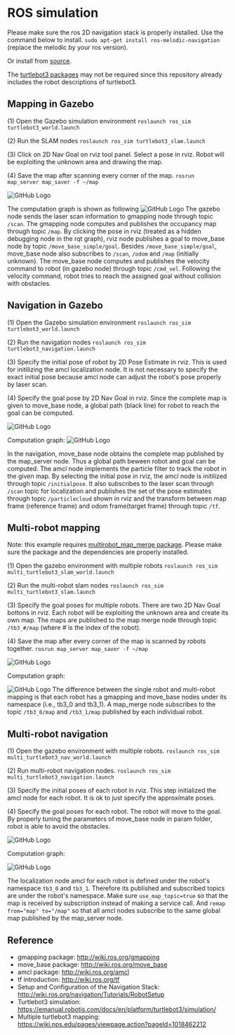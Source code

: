 # ROS simulation

Please make sure the ros 2D navigation stack is properly installed. Use the command below to install.
`sudo apt-get install ros-melodic-navigation` (replace the melodic by your ros version).

Or install from [source](https://github.com/ros-planning/navigation).

The [turtlebot3 packages](https://github.com/ROBOTIS-GIT/turtlebot3) may not be required since this repository already includes the robot descriptions of turtlebot3.

## Mapping in Gazebo

(1) Open the Gazebo simulation environment
`roslaunch ros_sim turtlebot3_world.launch`

(2) Run the SLAM nodes
`roslaunch ros_sim turtlebot3_slam.launch`

(3) Click on 2D Nav Goal on rviz tool panel. Select a pose in rviz. Robot will be exploiting the unknown area and drawing the map.

(4) Save the map after scanning every corner of the map.
`rosrun map_server map_saver -f ~/map`

![GitHub Logo](demo/slam.gif)

The computation graph is shown as following
![GitHub Logo](rqt_graph/slam.png)
The gazebo node sends the laser scan information to gmapping node through topic `/scan`. The gmapping node computes and publishes the occupancy map through topic `/map`. By clicking the pose in rviz (treated as a hidden debugging node in the rqt graph), rviz node publishes a goal to move_base node by topic `/move_base_simple/goal`. Besides `/move_base_simple/goal`, move_base node also subscribes to `/scan`, `/odom` and `/map` (initially unknown). The move_base node computes and publishes the velocity command to robot (in gazebo node) through topic `/cmd_vel`. Following the velocity command, robot tries to reach the assigned goal without collision with obstacles.

## Navigation in Gazebo

(1) Open the Gazebo simulation environment
`roslaunch ros_sim turtlebot3_world.launch`

(2) Run the navigation nodes
`roslaunch ros_sim turtlebot3_navigation.launch`

(3) Specify the initial pose of robot by 2D Pose Estimate in rviz. This is used for initilizing the amcl localization node. It is not necessary to specify the exact initial pose because amcl node can adjust the robot's pose properly by laser scan.

(4) Specify the goal pose by 2D Nav Goal in rviz. Since the complete map is given to move_base node, a global path (black line) for robot to reach the goal can be computed.

![GitHub Logo](demo/nav.gif)

Computation graph:
![GitHub Logo](rqt_graph/navigation.png)

In the navigation, move_base node obtains the complete map published by the map_server node. Thus a global path beween robot and goal can be computed. The amcl node implements the particle filter to track the robot in the given map. By selecting the initial pose in rviz, the amcl node is initilized through topic `/initialpose`. It also subscribes to the laser scan through `/scan` topic for localization and publishes the set of the pose estimates through topic `/particlecloud` shown in rviz and the transform between map frame (reference frame) and odom frame(target frame) through topic `/tf`.

## Multi-robot mapping

Note: this example requires [multirobot_map_merge package](https://github.com/hrnr/m-explore). Please make sure the package and the dependencies are properly installed.

(1) Open the gazebo environment with multiple robots
`roslaunch ros_sim multi_turtlebot3_slam_world.launch`

(2) Run the multi-robot slam nodes
`roslaunch ros_sim multi_turtlebot3_slam.launch`

(3) Specify the goal poses for multiple robots. There are two 2D Nav Goal bottons in rviz. Each robot will be exploiting the unknown area and create its own map. The maps are published to the map merge node through topic `/tb3_#/map` (where # is the index of the robot).

(4) Save the map after every corner of the map is scanned by robots together.
`rosrun map_server map_saver -f ~/map`

![GitHub Logo](demo/multi_slam.gif)

Computation graph:

![GitHub Logo](rqt_graph/multi_slam.png)
The difference between the single robot and multi-robot mapping is that each robot has a gmapping and move_base nodes under its namespace (i.e., tb3_0 and tb3_1). A map_merge node subscribes to the topic `/tb3_0/map` and `/tb3_1/map` published by each individual robot.

## Multi-robot navigation

(1) Open the gazebo environment with multiple robots.
`roslaunch ros_sim multi_turtlebot3_nav_world.launch`

(2) Run multi-robot navigation nodes.
`roslaunch ros_sim multi_turtlebot3_navigation.launch`

(3) Specify the initial poses of each robot in rviz. This step initialized the amcl node for each robot. It is ok to just specify the approximate poses.

(4) Specify the goal poses for each robot. The robot will move to the goal. By properly tuning the parameters of move_base node in param folder, robot is able to avoid the obstacles.

![GitHub Logo](demo/multi_nav.gif)

Computation graph:

![GitHub Logo](rqt_graph/multi_nav.png)

The localization node amcl for each robot is defined under the robot's namespace `tb3_0` and `tb3_1`. Therefore its published and subscribed topics are under the robot's namespace. Make sure `use_map_topic=true` so that the map is received by subscription instead of making a service call. And `remap from="map" to="/map"` so that all amcl nodes subscribe to the same global map published by the map_server node.

## Reference

* gmapping package: <http://wiki.ros.org/gmapping>
* move_base package: <http://wiki.ros.org/move_base>
* amcl package: <http://wiki.ros.org/amcl>
* tf introduction: <http://wiki.ros.org/tf>
* Setup and Configuration of the Navigation Stack: <http://wiki.ros.org/navigation/Tutorials/RobotSetup>
* Turtlebot3 simulation: <https://emanual.robotis.com/docs/en/platform/turtlebot3/simulation/>
* Multiple turtlebot3 mapping: <https://wiki.nps.edu/pages/viewpage.action?pageId=1018462212>
